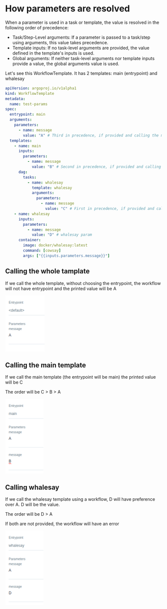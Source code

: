 # How parameters are resolved

When a parameter is used in a task or template, the value is resolved in the following order of precedence:

- Task/Step-Level arguments: If a parameter is passed to a task/step using arguments, this value takes precedence.
- Template inputs: If no task-level arguments are provided, the value defined in the template's inputs is used.
- Global arguments: If neither task-level arguments nor template inputs provide a value, the global arguments value is used.

Let's see this WorkflowTemplate. It has 2 templates: main (entrypoint) and whalesay

```yaml
apiVersion: argoproj.io/v1alpha1
kind: WorkflowTemplate
metadata:
  name: test-params
spec:
  entrypoint: main
  arguments:
    parameters:
      - name: message
        value: "A" # Third in precedence, if provided and calling the main template
  templates:
    - name: main
      inputs:
        parameters:
          - name: message
            value: "B" # Second in precedence, if provided and calling the main template
      dag:
        tasks:
          - name: whalesay
            template: whalesay
            arguments:
              parameters:
                - name: message
                  value: "C" # First in precedence, if provided and calling the main template
    - name: whalesay
      inputs:
        parameters:
          - name: message
            value: "D" # whalesay param
      container:
        image: docker/whalesay:latest
        command: [cowsay]
        args: ["{{inputs.parameters.message}}"]
```

## Calling the whole tamplate

If we call the whole template, without choosing the entrypoint, the workflow will not have entrypoint and the printed value will be A

![alt text](image.png)

## Calling the main template

If we call the main template (the entrypoint will be main) the printed value will be C

The order will be C > B > A

![alt text](image-1.png)

## Calling whalesay

If we call the whalesay template using a workflow, D will have preference over A. D will be the value.

The order will be D > A

If both are not provided, the workflow will have an error

![alt text](image-2.png)
